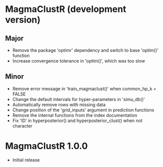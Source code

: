 # MagmaClustR (development version)

## Major
* Remove the package 'optimr' dependency and switch to base 'optim()' function
* Increase convergence tolerance in 'optim()', which was too slow

## Minor
* Remove error message in 'train_magmaclust()' when common_hp_k = FALSE
* Change the default intervals for hyper-parameters in 'simu_db()'
* Automatically remove rows with missing data
* Change position of the 'grid_inputs' argument in prediction functions
* Remove the internal functions from the index documentation 
* Fix 'ID' in hyperposterior() and hyperposterior_clust() when not character

# MagmaClustR 1.0.0
* Initial release
